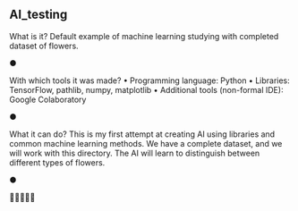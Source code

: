 ## AI_testing 
What is it?
Default example of machine learning studying with completed dataset of flowers.

● 

With which tools it was made?
  •  Programming language: Python
  •  Libraries: TensorFlow, pathlib, numpy, matplotlib
  •  Additional tools (non-formal IDE): Google Colaboratory
  
●

What it can do?
This is my first attempt at creating AI using libraries and common machine learning methods.
We have a complete dataset, and we will work with this directory. 
The AI will learn to distinguish between different types of flowers.

●

🌻🌹🌸🌺🌼
